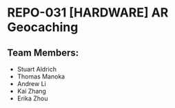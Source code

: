 # REPO-031 [HARDWARE] AR Geocaching

## Team Members:
- Stuart Aldrich
- Thomas Manoka
- Andrew Li
- Kai Zhang
- Erika Zhou
